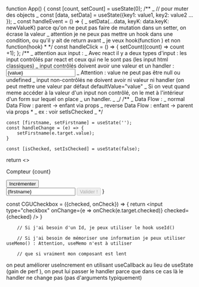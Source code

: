 function App() {
const [count, setCount] = useState(0);
/**
_ // pour muter des objects
_ const [data, setData] = useState({key1: value1, key2: value2 ... });
_ const handleEvent = () => {
_ setData(...data, keyK: data.keyK: newValueK) parce qu'on ne peut pas faire de mutation dans un setter, on écrase la valeur
_ attention je ne peux pas mettre un hook dans une condition, ou qu'il y ait de return avant
_ je veux hook(function ) et non function(hook) \* \*/
const handleClick = () => {
setCount((count) => count +1);
};
/**
_ attention aux input :
_ Avec react il y a deux types d'input : les input contrôlés par react et ceux qui ne le sont pas (les input html classiques)
_ input contrôlés doivent avoir une valeur et un handler : <input type="type" value={value} onChange={handleChange}/>
_ Attention : value ne peut pas être null ou undefined
_ input non-contrôlés ne doivent avoir ni valeur ni handler (on peut mettre une valeur par défaut defaultValue="value"
_ Si on veut quand meme accéder à la valeur d'un input non contrôlé, on le met à l'intérieur d'un form sur lequel on place
_ un handler.
_ _/
/\*\*
_ Data Flow :
_ normal Data Flow : parent -> enfant via props
_ reverse Data Flow : enfant -> parent via props \*
_ ex : voir setIsChecked
_ \*/

    const [firstname, setFirstname] = useState('');
    const handleChange = (e) => {
    	setFirstname(e.target.value);
    }

    const [isChecked, setIsChecked] = useState(false);

return <>

<p> Compteur {count} </p>
<button onClick={handleClick} >Incrémenter</button>
<form>
<input type="text" value={firstname} onChange = {handleChange}/>
<CGUCheckbox checked={isChecked} onCheck={setIsChecked}/>
<button disabled={!isChecked}> Valider ! </button>
</form>
</>
}

const CGUCheckbox = ({checked, onCheck}) => {
return <input type="checkbox" onChange={e => onCheck(e.target.checked)} checked={checked} />
}


		// Si j'ai besoin d'un Id, je peux utiliser le hook useId()

		// Si j'ai besoin de mémoriser une information je peux utiliser useMemo() : Attention, useMemo n'est à utiliser

		// que si vraiment mon composant est lent



on peut améliorer useIncrement en utilisant useCallback au lieu de useState (gain de perf ), on peut lui passer le handler parce que dans ce cas là le handler ne change pas (pas d'arguments typiquement)
